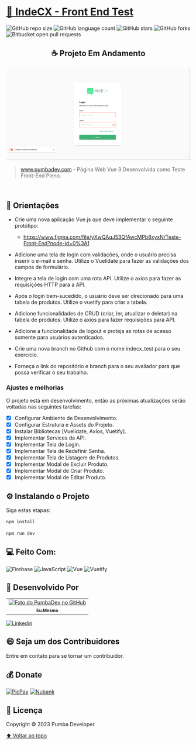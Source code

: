 # [🚀 IndeCX - Front End Test](https://pumbadev.com)

![GitHub repo size](https://img.shields.io/github/repo-size/pumba-dev/indecx-frontend-test?style=for-the-badge)
![GitHub language count](https://img.shields.io/github/languages/count/pumba-dev/indecx-frontend-test?style=for-the-badge)
![GitHub stars](https://img.shields.io/github/stars/pumba-dev/indecx-frontend-test?style=for-the-badge)
![GitHub forks](https://img.shields.io/github/forks/pumba-dev/indecx-frontend-test?style=for-the-badge)
![Bitbucket open pull requests](https://img.shields.io/github/issues-pr/pumba-dev/indecx-frontend-test?style=for-the-badge)

<h2 align="center">☕ Projeto Em Andamento</h2>

<img src="./src/assets/general/homepage-screenshot.png" alt="Imagem da Home do Site."/>

> www.pumbadev.com - Página Web Vue 3 Desenvolvida como Teste Front-End Pleno.

<br>

## 📝 Orientações

- Crie uma nova aplicação Vue.js que deve implementar o seguinte protótipo:

  - https://www.figma.com/file/yXwQAqJ53QfAwcMPb8xyxN/Teste-Front-End?node-id=0%3A1

- Adicione uma tela de login com validações, onde o usuário precisa inserir o e-mail e senha. Utilize o Vuelidate para fazer as validações dos campos de formulário.

- Integre a tela de login com uma rota API. Utilize o axios para fazer as requisições HTTP para a API.

- Após o login bem-sucedido, o usuário deve ser direcionado para uma tabela de produtos. Utilize o vuetify para criar a tabela.

- Adicione funcionalidades de CRUD (criar, ler, atualizar e deletar) na tabela de produtos. Utilize o axios para fazer requisições para API.

- Adicione a funcionalidade de logout e proteja as rotas de acesso somente para usuários autenticados.

- Crie uma nova branch no Github com o nome indecx_test para o seu exercício.

- Forneça o link do repositório e branch para o seu avaliador para que possa verificar o seu trabalho.

### Ajustes e melhorias

O projeto está em desenvolvimento, então as próximas atualizações serão voltadas nas seguintes tarefas:

- [x] Configurar Ambiente de Desenvolvimento.
- [x] Configurar Estrutura e Assets do Projeto.
- [x] Instalar Bibliotecas [Vuelidate, Axios, Vuetify].
- [x] Implementar Services da API.
- [x] Implementar Tela de Login.
- [x] Implementar Tela de Redefinir Senha.
- [x] Implementar Tela de Listagem de Produtos.
- [x] Implementar Modal de Excluir Produto.
- [x] Implementar Modal de Criar Produto.
- [x] Implementar Modal de Editar Produto.

## ⚙️ Instalando o Projeto

Siga estas etapas:

```
npm install

npm run dev
```

## 💻 Feito Com:

![Firebase](https://img.shields.io/badge/Firebase-F29D0C?style=for-the-badge&logo=firebase&logoColor=white)
![JavaScript](https://img.shields.io/badge/JavaScript-F7DF1E?style=for-the-badge&logo=javascript&logoColor=black)
![Vue](https://img.shields.io/badge/Vue.js-35495E?style=for-the-badge&logo=vue.js&logoColor=4FC08D)
![Vuetify](https://img.shields.io/badge/Vuetify-1867c0?style=for-the-badge&logo=Vuetify&logoColor=white)

## 🤝 Desenvolvido Por

<table>
  <tr>
    <td align="center">
      <a href="https://github.com/pumba-dev">
        <img src="https://static.wikia.nocookie.net/disneypt/images/c/cf/It_means_no_worries.png/revision/latest?cb=20200128144126&path-prefix=pt" width="100px;" alt="Foto do PumbaDev no GitHub"/><br>
        <sub>
          <b>Eu Mesmo</b>
        </sub>
      </a>
    </td>
  </tr>
</table>

[![Linkedin](https://img.shields.io/badge/LinkedIn-0077B5?style=for-the-badge&logo=linkedin&logoColor=white)](https://www.linkedin.com/in/pumba-dev/)

## 😄 Seja um dos Contribuidores<br>

Entre em contato para se tornar um contribuidor.

## 💰 Donate

[![PicPay](https://img.shields.io/badge/PicPay-%40PumbaDev%20-brightgreen)](https://picpay.me/pumbadev)
[![Nubank](https://img.shields.io/badge/Nubank-Pix%20QR%20Code-blueviolet)](https://nubank.com.br/pagar/1ou9f/ifu2K7YNO7)

## 📝 Licença

Copyright © 2023 Pumba Developer

[⬆ Voltar ao topo](#indecx-frontend-test)<br>
